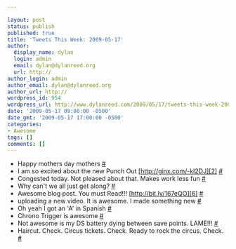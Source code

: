 ```yaml
---

layout: post
status: publish
published: true
title: 'Tweets This Week: 2009-05-17'
author:
  display_name: dylan
  login: admin
  email: dylan@dylanreed.org
  url: http://
author_login: admin
author_email: dylan@dylanreed.org
author_url: http://
wordpress_id: 954
wordpress_url: http://www.dylanreed.com/2009/05/17/tweets-this-week-2009-05-17/
date: '2009-05-17 09:00:00 -0500'
date_gmt: '2009-05-17 17:00:00 -0500'
categories:
- Awesome
tags: []
comments: []
---
```


  * Happy mothers day mothers [#][1]
  * I am so excited about the new Punch Out [http://ginx.com/-kI2DJ][2] [#][3]
  * Congested today. Not pleased about that. Makes work less fun [#][4]
  * Why can't we all just get along? [#][5]
  * Awesome blog post. You must Read!!! [http://bit.ly/167eQO][6] [#][7]
  * uploading a new video. It is awesome. I made something new [#][8]
  * Oh yeah I got an 'A' in Spanish [#][9]
  * Chrono Trigger is awesome [#][10]
  * Not awesome is my DS battery dying between save points. LAME!!! [#][11]
  * Haircut. Check. Circus tickets. Check. Ready to rock the circus. Check. [#][12]
  


   [1]: http://twitter.com/awesomeguy/statuses/1758278999
   [2]: http://ginx.com/-kI2DJ
   [3]: http://twitter.com/awesomeguy/statuses/1763210843
   [4]: http://twitter.com/awesomeguy/statuses/1773931537
   [5]: http://twitter.com/awesomeguy/statuses/1777589842
   [6]: http://bit.ly/167eQO
   [7]: http://twitter.com/awesomeguy/statuses/1779364194
   [8]: http://twitter.com/awesomeguy/statuses/1795804650
   [9]: http://twitter.com/awesomeguy/statuses/1796389664
   [10]: http://twitter.com/awesomeguy/statuses/1798678361
   [11]: http://twitter.com/awesomeguy/statuses/1799112763
   [12]: http://twitter.com/awesomeguy/statuses/1819140639

